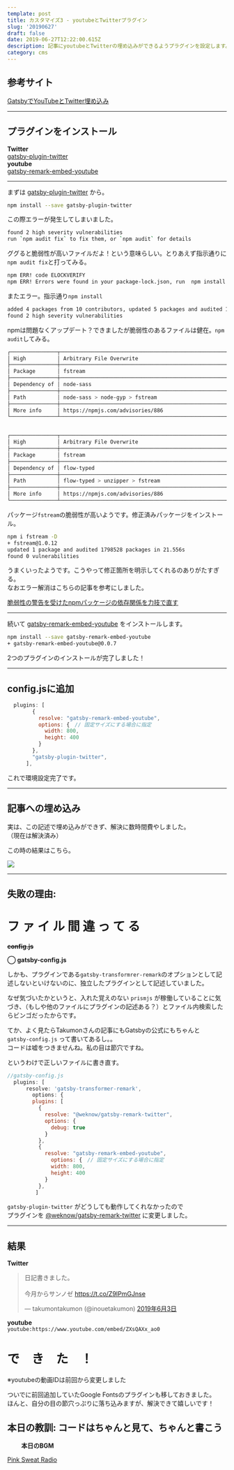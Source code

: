 ```yaml
---
template: post
title: カスタマイズ3 - youtubeとTwitterプラグイン
slug: '20190627'
draft: false
date: 2019-06-27T12:22:00.615Z
description: 記事にyoutubeとTwitterの埋め込みができるようプラグインを設定します。
category: cms
---
```

## 参考サイト

[GatsbyでYouTubeとTwitter埋め込み](https://takumon.com/2018/10/07/)

***

## プラグインをインストール

**Twitter**  
[gatsby-plugin-twitter](https://www.gatsbyjs.org/packages/gatsby-plugin-twitter/?=twitter)  
**youtube**  
[gatsby-remark-embed-youtube](https://www.gatsbyjs.org/packages/gatsby-remark-embed-youtube/?=youtube%20embd)  

***

まずは [gatsby-plugin-twitter](https://www.gatsbyjs.org/packages/gatsby-plugin-twitter/?=twitter) から。

```bash
npm install --save gatsby-plugin-twitter
```

この際エラーが発生してしまいました。  

```bash
found 2 high severity vulnerabilities
run `npm audit fix` to fix them, or `npm audit` for details
```

ググると脆弱性が高いファイルだよ！という意味らしい。とりあえず指示通りに`npm audit fix`と打ってみる。

```bash
npm ERR! code ELOCKVERIFY
npm ERR! Errors were found in your package-lock.json, run  npm install  to fix them.
```

またエラー。指示通り`npm install`

```bash
added 4 packages from 10 contributors, updated 5 packages and audited 1798508 packages in 23.853s
found 2 high severity vulnerabilities
```

npmは問題なくアップデート？できましたが脆弱性のあるファイルは健在。`npm audit`してみる。

```bash
┌───────────────┬──────────────────────────────────────────────────────────────┐
│ High          │ Arbitrary File Overwrite                                     │
├───────────────┼──────────────────────────────────────────────────────────────┤
│ Package       │ fstream                                                      │
├───────────────┼──────────────────────────────────────────────────────────────┤
│ Dependency of │ node-sass                                                    │
├───────────────┼──────────────────────────────────────────────────────────────┤
│ Path          │ node-sass > node-gyp > fstream                               │
├───────────────┼──────────────────────────────────────────────────────────────┤
│ More info     │ https://npmjs.com/advisories/886                             │
└───────────────┴──────────────────────────────────────────────────────────────┘


┌───────────────┬──────────────────────────────────────────────────────────────┐
│ High          │ Arbitrary File Overwrite                                     │
├───────────────┼──────────────────────────────────────────────────────────────┤
│ Package       │ fstream                                                      │
├───────────────┼──────────────────────────────────────────────────────────────┤
│ Dependency of │ flow-typed                                                   │
├───────────────┼──────────────────────────────────────────────────────────────┤
│ Path          │ flow-typed > unzipper > fstream                              │
├───────────────┼──────────────────────────────────────────────────────────────┤
│ More info     │ https://npmjs.com/advisories/886                             │
└───────────────┴──────────────────────────────────────────────────────────────┘
```

パッケージ`fstream`の脆弱性が高いようです。修正済みパッケージをインストール。

```bash
npm i fstream -D
+ fstream@1.0.12
updated 1 package and audited 1798528 packages in 21.556s
found 0 vulnerabilities
```

うまくいったようです。こうやって修正箇所を明示してくれるのありがたすぎる。\
なおエラー解消はこちらの記事を参考にしました。  

[脆弱性の警告を受けたnpmパッケージの依存関係を力技で直す](https://qiita.com/hibikikudo/items/0af352acac85fce28ec2)  

***

続いて [gatsby-remark-embed-youtube](https://www.gatsbyjs.org/packages/gatsby-remark-embed-youtube/?=youtube%20embd) をインストールします。  

```bash
npm install --save gatsby-remark-embed-youtube
+ gatsby-remark-embed-youtube@0.0.7
```

2つのプラグインのインストールが完了しました！

***

## config.jsに追加

```javascript
  plugins: [
        {
          resolve: "gatsby-remark-embed-youtube",
          options: {　// 固定サイズにする場合に指定
            width: 800,
            height: 400
          }
        },
        "gatsby-plugin-twitter",
      ],
```

これで環境設定完了です。

- - -

## 記事への埋め込み

実は、この記述で埋め込みができず、解決に数時間費やしました。  
（現在は解決済み）

この時の結果はこちら。

![](/media/failed_embed.png)

***
## 失敗の理由:
# フ ァ イ ル 間 違 っ て る
~~**config.js**~~  

**◯ gatsby-config.js**

しかも、プラグインである`gatsby-transformrer-remark`のオプションとして記述しないといけないのに、独立したプラグインとして記述していました。  

なぜ気づいたかというと、入れた覚えのない `prismjs` が稼働していることに気づき、（もしや他のファイルにプラグインの記述ある？）とファイル内検索したらビンゴだったからです。  

てか、よく見たらTakumonさんの記事にもGatsbyの公式にもちゃんと  
`gatsby-config.js` って書いてあるし。。  
コードは嘘をつきませんね。私の目は節穴ですね。　　


というわけで正しいファイルに書き直す。  

```javascript
//gatsby-config.js
  plugins: [
      resolve: 'gatsby-transformer-remark',
        options: {
        plugins: [
          {
            resolve: "@weknow/gatsby-remark-twitter",
            options: {
              debug: true
            }
          },
          {
            resolve: "gatsby-remark-embed-youtube",
              options: {　// 固定サイズにする場合に指定
              width: 800,
              height: 400
            }
          },
         ]
```

`gatsby-plugin-twitter` がどうしても動作してくれなかったので  
プラグインを [@weknow/gatsby-remark-twitter](https://www.gatsbyjs.org/packages/@weknow/gatsby-remark-twitter/?=twitter) に変更しました。　　
***
## 結果 
**Twitter**  
<blockquote class="twitter-tweet" data-lang="ja"><p lang="ja" dir="ltr">日記書きました。<br><br>今月からサンノゼ <a href="https://t.co/Z9IPmGJnse">https://t.co/Z9IPmGJnse</a></p>&mdash; takumontakumon (@inouetakumon) <a href="https://twitter.com/inouetakumon/status/1135354793906429962?ref_src=twsrc%5Etfw">2019年6月3日</a></blockquote>


**youtube**  
`youtube:https://www.youtube.com/embed/ZXsQAXx_ao0`

# で　き　た　！

※youtubeの動画IDは前回から変更しました  

ついでに前回追加していたGoogle Fontsのプラグインも移しておきました。  
ほんと、自分の目の節穴っぷりに落ち込みますが、解決できて嬉しいです！
## 本日の教訓: コードはちゃんと見て、ちゃんと書こう
　　
**本日のBGM**  

[Pink Sweat Radio](https://www.jango.com/music/Pink+Sweat+)
